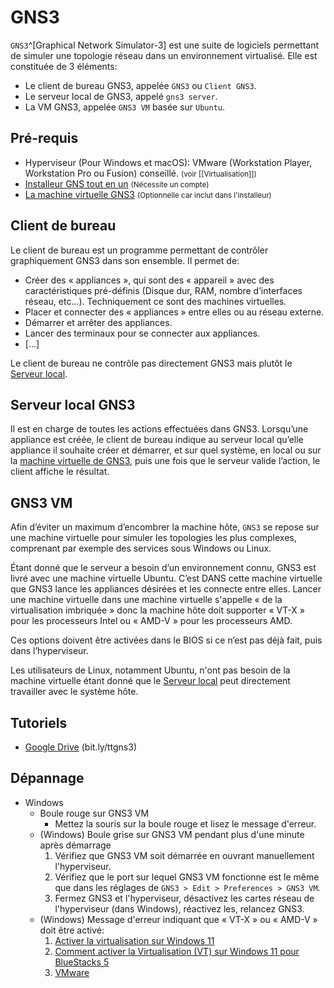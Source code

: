# GNS3
`GNS3`^[Graphical Network Simulator-3] est une suite de logiciels permettant de simuler une topologie réseau dans un environnement virtualisé. Elle est constituée de 3 éléments:
- Le client de bureau GNS3, appelée `GNS3` ou `Client GNS3`.
- Le serveur local de GNS3, appelé `gns3 server`.
- La VM GNS3, appelée `GNS3 VM` basée sur `Ubuntu`.

## Pré-requis
- Hyperviseur (Pour Windows et macOS): VMware (Workstation Player, Workstation Pro ou Fusion) conseillé. <small>(voir [[Virtualisation]])</small>
- [Installeur GNS tout en un](https://gns3.com/software/download) <small>(Nécessite un compte)</small>
- [La machine virtuelle GNS3](https://gns3.com/software/download-vm) <small>(Optionnelle car inclut dans l'installeur)</small> 

## Client de bureau
Le client de bureau est un programme permettant de contrôler graphiquement GNS3 dans son ensemble. Il permet de:
- Créer des « appliances », qui sont des « appareil » avec des caractéristiques pré-définis (Disque dur, RAM, nombre d’interfaces réseau, etc…). Techniquement ce sont des machines virtuelles.
- Placer et connecter des « appliances » entre elles ou au réseau externe.
- Démarrer et arrêter des appliances.
- Lancer des terminaux pour se connecter aux appliances.
- […]

Le client de bureau ne contrôle pas directement GNS3 mais plutôt le [Serveur local](#Serveur%20local%20GNS3).

## Serveur local GNS3
Il est en charge de toutes les actions effectuées dans GNS3. Lorsqu’une appliance est créée, le client de bureau indique au serveur local qu’elle appliance il souhaite créer et démarrer, et sur quel système, en local ou sur la [machine virtuelle de GNS3](#GNS3%20VM), puis une fois que le serveur valide l’action, le client affiche le résultat.

## GNS3 VM
Afin d’éviter un maximum d’encombrer la machine hôte, `GNS3` se repose sur une machine virtuelle pour simuler les topologies les plus complexes, comprenant par exemple des services sous Windows ou Linux.

Étant donné que le serveur a besoin d’un environnement connu, GNS3 est livré avec une machine virtuelle Ubuntu. C’est DANS cette machine virtuelle que GNS3 lance les appliances désirées et les connecte entre elles. Lancer une machine virtuelle dans une machine virtuelle s'appelle « de la virtualisation imbriquée » donc la machine hôte doit supporter « VT-X » pour les processeurs Intel ou « AMD-V » pour les processeurs AMD.

Ces options doivent être activées dans le BIOS si ce n’est pas déjà fait, puis dans l’hyperviseur.

Les utilisateurs de Linux, notamment Ubuntu, n'ont pas besoin de la machine virtuelle étant donné que le [Serveur local](#Serveur%20local%20GNS3) peut directement travailler avec le système hôte.

## Tutoriels
- [Google Drive](https://drive.google.com/drive/folders/1HtbuORcTzsO0YnHsUe7eRUnN925MLzpv?usp=sharing) (bit.ly/ttgns3)

## Dépannage
- Windows
	- Boule rouge sur GNS3 VM
		- Mettez la souris sur la boule rouge et lisez le message d'erreur.
	- (Windows) Boule grise sur GNS3 VM pendant plus d'une minute après démarrage
		1. Vérifiez que GNS3 VM soit démarrée en ouvrant manuellement l'hyperviseur.
		1. Vérifiez que le port sur lequel GNS3 VM fonctionne est le même que dans les réglages de `GNS3 > Edit > Preferences > GNS3 VM`.
		1. Fermez GNS3 et l'hyperviseur, désactivez les cartes réseau de l'hyperviseur (dans Windows), réactivez les, relancez GNS3.
	- (Windows) Message d'erreur indiquant que « VT-X » ou « AMD-V » doit être activé:
		1. [Activer la virtualisation sur Windows 11](https://support.microsoft.com/fr-fr/windows/activer-la-virtualisation-sur-windows-11-pc-c5578302-6e43-4b4b-a449-8ced115f58e1)
		1. [Comment activer la Virtualisation (VT) sur Windows 11 pour BlueStacks 5](https://support.bluestacks.com/hc/fr-fr/articles/4409279876621-Comment-activer-la-Virtualisation-VT-sur-Windows-11-pour-BlueStacks-5)
		1. [VMware](https://kb.vmware.com/s/article/2146361)